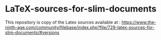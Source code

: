 # LaTeX-sources-for-slim-documents

This repository is copy of the Latex sources available at : https://www.the-ninth-age.com/community/filebase/index.php?file/729-latex-sources-for-slim-documents/#versions

